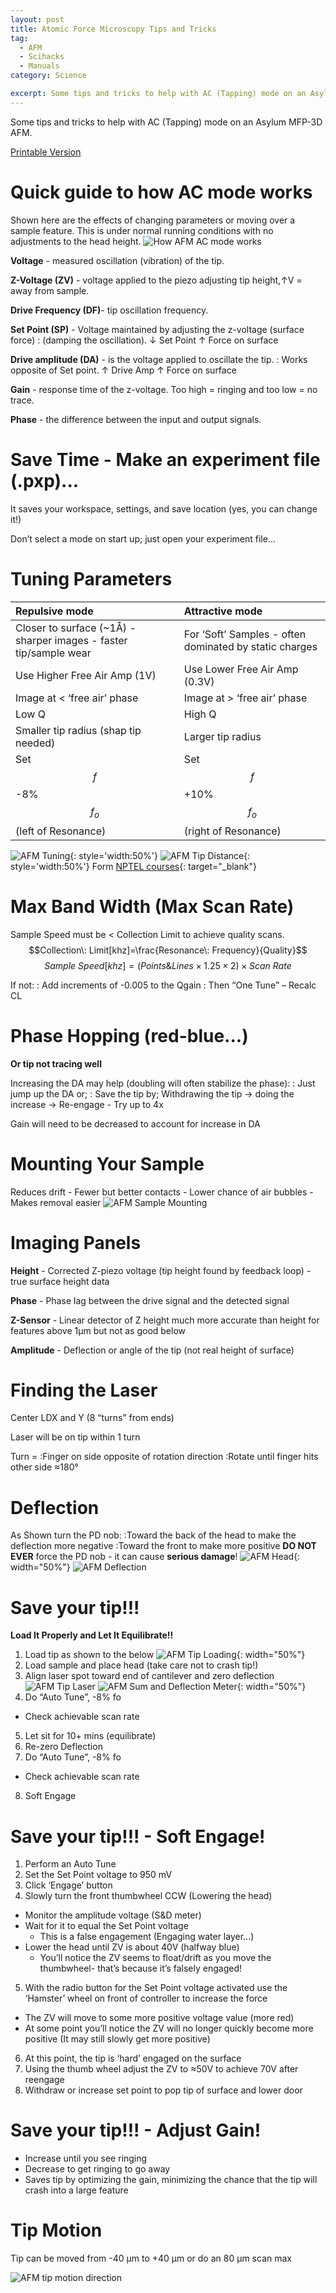 ```yaml
---
layout: post
title: Atomic Force Microscopy Tips and Tricks
tag:
  - AFM
  - Scihacks
  - Manuals
category: Science

excerpt: Some tips and tricks to help with AC (Tapping) mode on an Asylum MFP-3D AFM.
---
```


Some tips and tricks to help with AC (Tapping) mode on an Asylum MFP-3D AFM.

[Printable Version](https://docs.google.com/document/d/1eofNETKpSAIRUujjaL2GFZ-a_owEZ6GsJn_wqCc70Vg/export?format=pdf)

# Quick guide to how AC mode works

Shown here are the effects of changing parameters or moving over a sample feature.  This is under normal running conditions with no adjustments to the head height.
![How AFM AC mode works](/resources/img/afm-operation.png)

**Voltage** - measured oscillation (vibration) of the tip.

**Z-Voltage (ZV)** - voltage applied to the piezo adjusting tip height,↑V = away from sample.

**Drive Frequency (DF)**- tip oscillation frequency.

**Set Point (SP)** - Voltage maintained by adjusting the z-voltage (surface force)
: (damping the oscillation). ↓ Set Point ↑ Force on surface

**Drive amplitude (DA)** - is the voltage applied to oscillate the tip.
: Works opposite of Set point.  ↑ Drive Amp ↑ Force on surface

**Gain** - response time of the z-voltage.   Too high = ringing and too low = no trace.

**Phase** - the difference between the input and output signals.

# Save Time - Make an experiment file (.pxp)...

It saves your workspace, settings, and save location (yes, you can change it!)

Don’t select a mode on start up; just open your experiment file...

# Tuning Parameters

| Repulsive mode | Attractive mode |
|:---------------|:----------------|
| Closer to surface (~1Å) - sharper images - faster tip/sample wear | For ‘Soft’ Samples - often dominated by static charges |
| Use Higher Free Air Amp (1V) | Use Lower Free Air Amp (0.3V) |
| Image at < ‘free air’ phase | Image at > ‘free air’ phase |
| Low Q | High Q |
| Smaller tip radius (shap tip needed) | Larger tip radius |
| Set $$f$$ -8% $$f_o$$ (left of Resonance) | Set $$f$$ +10% $$f_o$$ (right of Resonance) |

![AFM Tuning](/resources/img/afm-tuning.svg){: style='width:50%'}
![AFM Tip Distance](/resources/img/afm-tip-distance.png){: style='width:50%'}
Form [NPTEL courses](http://nptel.ac.in/courses/102103044/module3/lec19/4.html){: target="_blank"}

# Max Band Width (Max Scan Rate)

Sample Speed must be < Collection Limit to achieve quality scans.
$$Collection\: Limit[khz]=\frac{Resonance\: Frequency}{Quality}$$
$$Sample\: Speed[khz]=(Points\&Lines \times 1.25 \times 2) \times Scan\: Rate$$

If not:
: Add increments of -0.005 to the Qgain
: Then “One Tune” – Recalc CL

# Phase Hopping (red-blue...)

**Or tip not tracing well**

Increasing the DA may help (doubling will often stabilize the phase):
: Just jump up the DA or;
: Save the tip by; Withdrawing the tip → doing the increase → Re-engage - Try up to 4x

Gain will need to be decreased to account for increase in DA

# Mounting Your Sample

Reduces drift - Fewer but better contacts - Lower chance of air bubbles - Makes removal easier
![AFM Sample Mounting](/resources/img/afm-mount.png)

# Imaging Panels

**Height** - Corrected Z-piezo voltage (tip height found by feedback loop) - true surface height data

**Phase** - Phase lag between the drive signal and the detected signal

**Z-Sensor** - Linear detector of Z height much more accurate than height for features above 1μm but not as good below

**Amplitude** - Deflection or angle of the tip (not real height of surface)

# Finding the Laser

Center LDX and Y (8 “turns” from ends)

Laser will be on tip within 1 turn

Turn =
:Finger on side opposite of rotation direction
:Rotate until finger hits other side ≈180°

# Deflection

As Shown turn the PD nob:
:Toward the back of the head to make the deflection more negative
:Toward the front to make more positive
**DO NOT EVER** force the PD nob - it can cause **serious damage**!
![AFM Head](/resources/img/afm-head.png){: width="50%"}
![AFM Deflection](/resources/img/afm-deflection.png)

# Save your tip!!!

**Load It Properly and Let It Equilibrate!!**

1. Load tip as shown to the below ![AFM Tip Loading](/resources/img/afm-tip2.png){: width="50%"}
2. Load sample and place head (take care not to crash tip!)
3. Align laser spot toward end of cantilever and zero deflection ![AFM Tip Laser](/resources/img/afm-tip.png) ![AFM Sum and Deflection Meter](/resources/img/afm-meter.png){: width="50%"}
4. Do “Auto Tune”, -8% fo
  * Check achievable scan rate
5. Let sit for 10+ mins (equilibrate)
6. Re-zero Deflection
7. Do “Auto Tune”, -8% fo
  * Check achievable scan rate
8. Soft Engage


# Save your tip!!! - Soft Engage!

1. Perform an Auto Tune
2. Set the Set Point voltage to 950 mV
3. Click ‘Engage’ button
4. Slowly turn the front thumbwheel CCW (Lowering the head)
  * Monitor the amplitude voltage (S&D meter)
  * Wait for it to equal the Set Point voltage
    * This is a false engagement (Engaging water layer…)
  * Lower the head until ZV is about 40V (halfway blue)
    * You’ll notice the ZV seems to float/drift as you move the thumbwheel- that’s because it’s falsely engaged!
5. With the radio button for the Set Point voltage activated use the ‘Hamster’ wheel on front of controller to increase the force
  * The ZV will move to some more positive voltage value (more red)
  * At some point you’ll notice the ZV will no longer quickly become more positive (It may still slowly get more positive)
6. At this point, the tip is ‘hard’ engaged on the surface
7. Using the thumb wheel adjust the ZV to ≈50V to achieve 70V after reengage
8. Withdraw or increase set point to pop tip of surface and lower door

# Save your tip!!! - Adjust Gain!

* Increase until you see ringing
* Decrease to get ringing to go away
* Saves tip by optimizing the gain, minimizing the chance that the tip will crash into a large feature

# Tip Motion

Tip can be moved from -40 μm to +40 μm or do an 80 μm scan max

![AFM tip motion direction](/resources/img/afm-motion.png)
